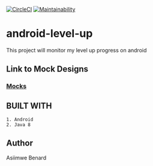 [![CircleCI](https://circleci.com/gh/King-Benx/android-level-up/tree/ch-circleci-and-codeclimate-155738450.svg?style=svg)](https://circleci.com/gh/King-Benx/android-level-up/tree/ch-circleci-and-codeclimate-155738450) [![Maintainability](https://api.codeclimate.com/v1/badges/1c18d5b400b2c4252983/maintainability)](https://codeclimate.com/github/King-Benx/android-level-up/maintainability)
# android-level-up
This project will monitor my level up progress on android

## Link to Mock Designs
### [Mocks](https://github.com/King-Benx/android-level-up/blob/ft-wireframe-mockups-158792524/art/wireframes.png)

## BUILT WITH
```
1. Android
2. Java 8
```
## Author
Asiimwe Benard